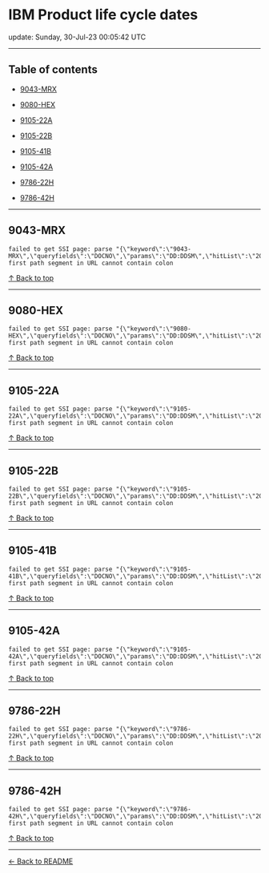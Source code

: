 # IBM Product life cycle dates

update: Sunday, 30-Jul-23 00:05:42 UTC

---

## Table of contents


- [9043-MRX](#9043-mrx)

- [9080-HEX](#9080-hex)

- [9105-22A](#9105-22a)

- [9105-22B](#9105-22b)

- [9105-41B](#9105-41b)

- [9105-42A](#9105-42a)

- [9786-22H](#9786-22h)

- [9786-42H](#9786-42h)


---





## 9043-MRX

```
failed to get SSI page: parse "{\"keyword\":\"9043-MRX\",\"queryfields\":\"DOCNO\",\"params\":\"DD:DDSM\",\"hitList\":\"20\",\"country\":\"ASP:TW\",\"fr\":\"0\",\"mppefsrt\":\"2\"}": first path segment in URL cannot contain colon
```



[↑ Back to top](#table-of-contents)

---





## 9080-HEX

```
failed to get SSI page: parse "{\"keyword\":\"9080-HEX\",\"queryfields\":\"DOCNO\",\"params\":\"DD:DDSM\",\"hitList\":\"20\",\"country\":\"ASP:TW\",\"fr\":\"0\",\"mppefsrt\":\"2\"}": first path segment in URL cannot contain colon
```



[↑ Back to top](#table-of-contents)

---





## 9105-22A

```
failed to get SSI page: parse "{\"keyword\":\"9105-22A\",\"queryfields\":\"DOCNO\",\"params\":\"DD:DDSM\",\"hitList\":\"20\",\"country\":\"ASP:TW\",\"fr\":\"0\",\"mppefsrt\":\"2\"}": first path segment in URL cannot contain colon
```



[↑ Back to top](#table-of-contents)

---





## 9105-22B

```
failed to get SSI page: parse "{\"keyword\":\"9105-22B\",\"queryfields\":\"DOCNO\",\"params\":\"DD:DDSM\",\"hitList\":\"20\",\"country\":\"ASP:TW\",\"fr\":\"0\",\"mppefsrt\":\"2\"}": first path segment in URL cannot contain colon
```



[↑ Back to top](#table-of-contents)

---





## 9105-41B

```
failed to get SSI page: parse "{\"keyword\":\"9105-41B\",\"queryfields\":\"DOCNO\",\"params\":\"DD:DDSM\",\"hitList\":\"20\",\"country\":\"ASP:TW\",\"fr\":\"0\",\"mppefsrt\":\"2\"}": first path segment in URL cannot contain colon
```



[↑ Back to top](#table-of-contents)

---





## 9105-42A

```
failed to get SSI page: parse "{\"keyword\":\"9105-42A\",\"queryfields\":\"DOCNO\",\"params\":\"DD:DDSM\",\"hitList\":\"20\",\"country\":\"ASP:TW\",\"fr\":\"0\",\"mppefsrt\":\"2\"}": first path segment in URL cannot contain colon
```



[↑ Back to top](#table-of-contents)

---





## 9786-22H

```
failed to get SSI page: parse "{\"keyword\":\"9786-22H\",\"queryfields\":\"DOCNO\",\"params\":\"DD:DDSM\",\"hitList\":\"20\",\"country\":\"ASP:TW\",\"fr\":\"0\",\"mppefsrt\":\"2\"}": first path segment in URL cannot contain colon
```



[↑ Back to top](#table-of-contents)

---





## 9786-42H

```
failed to get SSI page: parse "{\"keyword\":\"9786-42H\",\"queryfields\":\"DOCNO\",\"params\":\"DD:DDSM\",\"hitList\":\"20\",\"country\":\"ASP:TW\",\"fr\":\"0\",\"mppefsrt\":\"2\"}": first path segment in URL cannot contain colon
```



[↑ Back to top](#table-of-contents)

---



[← Back to README](./README.md)